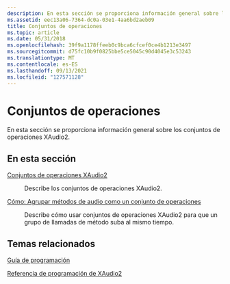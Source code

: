 ```yaml
---
description: En esta sección se proporciona información general sobre los conjuntos de operaciones XAudio2.
ms.assetid: eec13a06-7364-dc0a-03e1-4aa6bd2aeb09
title: Conjuntos de operaciones
ms.topic: article
ms.date: 05/31/2018
ms.openlocfilehash: 39f9a1178ffeeb0c9bca6cfcef0ce4b1213e3497
ms.sourcegitcommit: d75fc10b9f0825bbe5ce5045c90d4045e3c53243
ms.translationtype: MT
ms.contentlocale: es-ES
ms.lasthandoff: 09/13/2021
ms.locfileid: "127571128"
---
```

# <a name="operation-sets"></a>Conjuntos de operaciones

En esta sección se proporciona información general sobre los conjuntos de operaciones XAudio2.

## <a name="in-this-section"></a>En esta sección

<dl> <dt>

<span id="XAudio2_Operation_Sets"></span><span id="xaudio2_operation_sets"></span><span id="XAUDIO2_OPERATION_SETS"></span>[Conjuntos de operaciones XAudio2](xaudio2-operation-sets.md)
</dt> <dd>

Describe los conjuntos de operaciones XAudio2.

</dd> <dt>

<span id="How_to__Group_Audio_Methods_as_an_Operation_Set"></span><span id="how_to__group_audio_methods_as_an_operation_set"></span><span id="HOW_TO__GROUP_AUDIO_METHODS_AS_AN_OPERATION_SET"></span>[Cómo: Agrupar métodos de audio como un conjunto de operaciones](how-to--group-audio-methods-as-an-operation-set.md)
</dt> <dd>

Describe cómo usar conjuntos de operaciones XAudio2 para que un grupo de llamadas de método suba al mismo tiempo.

</dd> </dl>

## <a name="related-topics"></a>Temas relacionados

<dl> <dt>

[Guía de programación](programming-guide.md)
</dt> <dt>

[Referencia de programación de XAudio2](programming-reference.md)
</dt> </dl>

 

 



